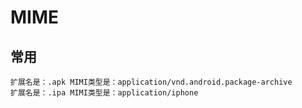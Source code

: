 # MIME

## 常用

```config
扩展名是：.apk MIMI类型是：application/vnd.android.package-archive
扩展名是：.ipa MIMI类型是：application/iphone
```
